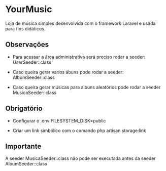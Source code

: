 # YourMusic
Loja de música simples desenvolvida com o framework Laravel e usada para fins didáticos.


## Observações

- Para acessar a área administrativa será preciso rodar a seeder: UserSeeder::class

- Caso queira gerar varios ábuns pode rodar a seeder: AlbumSeeder::class

- Caso queira gerar músicas para albuns aleatórios pode rodar a seeder MusicaSeeder::class

## Obrigatório

- Configurar o .env FILESYSTEM_DISK=public

- Criar um link simbólico com o comando php artisan storage:link
## Importante

A seeder MusicaSeeder::class não pode ser executada antes da seeder AlbumSeeder::class



